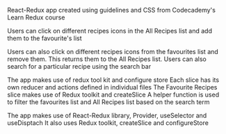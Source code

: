 React-Redux app created using guidelines and CSS from Codecademy's Learn Redux course

Users can click on different recipes icons in the All Recipes list and add them to the favourite's list

Users can also click on different recipes icons from the favourites list and remove them. This returns them to the All Recipes list.
Users can also search for a particular recipe using the search bar

The app makes use of redux tool kit and configure store
Each slice has its own reducer and actions defined in individual files
The Favourite Recipes slice makes use of Redux toolkit and createSlice
A helper function is used to filter the favourites list and All Recipes list based on the search term

The app makes use of React-Redux library, Provider, useSelector and useDisptach
It also uses Redux toolkit, createSlice and configureStore
